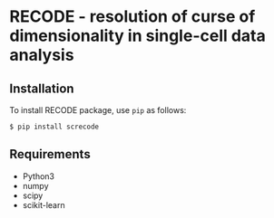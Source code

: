 # RECODE - resolution of curse of dimensionality in single-cell data analysis

## Installation
To install RECODE package, use `pip` as follows:

```
$ pip install screcode
```

## Requirements
* Python3
* numpy
* scipy
* scikit-learn
